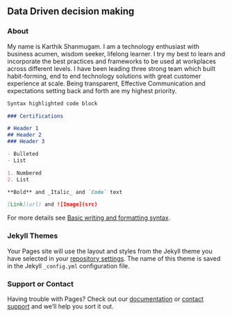 ## Data Driven decision making


### About

My name is Karthik Shanmugam. I am a technology enthusiast with business acumen, wisdom seeker, lifelong learner. I try my best to learn and incorporate the best practices and frameworks to be used at workplaces across different levels. I have been leading three strong team which built habit-forming, end to end technology solutions with great customer experience at scale. Being transparent, Effective Communication and expectations setting back and forth are my highest priority.

```markdown
Syntax highlighted code block

### Certifications

# Header 1
## Header 2
### Header 3

- Bulleted
- List

1. Numbered
2. List

**Bold** and _Italic_ and `Code` text

[Link](url) and ![Image](src)
```

For more details see [Basic writing and formatting syntax](https://docs.github.com/en/github/writing-on-github/getting-started-with-writing-and-formatting-on-github/basic-writing-and-formatting-syntax).

### Jekyll Themes

Your Pages site will use the layout and styles from the Jekyll theme you have selected in your [repository settings](https://github.com/zkarthik/karthik/settings/pages). The name of this theme is saved in the Jekyll `_config.yml` configuration file.

### Support or Contact

Having trouble with Pages? Check out our [documentation](https://docs.github.com/categories/github-pages-basics/) or [contact support](https://support.github.com/contact) and we’ll help you sort it out.
